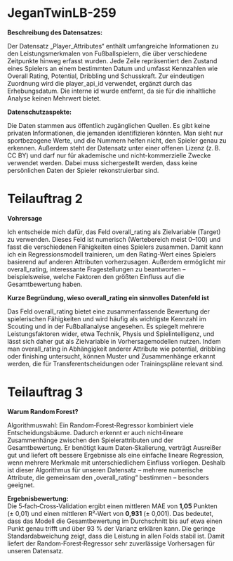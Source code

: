 # JeganTwinLB-259

**Beschreibung des Datensatzes:**

Der Datensatz „Player_Attributes“ enthält umfangreiche Informationen zu den Leistungsmerkmalen von Fußballspielern, die über verschiedene Zeitpunkte hinweg erfasst wurden. Jede Zeile repräsentiert den Zustand eines Spielers an einem bestimmten Datum und umfasst Kennzahlen wie Overall Rating, Potential, Dribbling und Schusskraft. Zur eindeutigen Zuordnung wird die player_api_id verwendet, ergänzt durch das Erhebungsdatum. Die interne id wurde entfernt, da sie für die inhaltliche Analyse keinen Mehrwert bietet.


**Datenschutzaspekte:**

Die Daten stammen aus öffentlich zugänglichen Quellen. Es gibt keine privaten Informationen, die jemanden identifizieren könnten. Man sieht nur sportbezogene Werte, und die Nummern helfen nicht, den Spieler genau zu erkennen. Außerdem steht der Datensatz unter einer offenen Lizenz (z. B. CC BY) und darf nur für akademische und nicht-kommerzielle Zwecke verwendet werden. Dabei muss sichergestellt werden, dass keine persönlichen Daten der Spieler rekonstruierbar sind.


# Teilauftrag 2

**Vohrersage**

Ich entscheide mich dafür, das Feld overall_rating als Zielvariable (Target) zu verwenden. Dieses Feld ist numerisch (Wertebereich meist 0–100) und fasst die verschiedenen Fähigkeiten eines Spielers zusammen. Damit kann ich ein Regressionsmodell trainieren, um den Rating-Wert eines Spielers basierend auf anderen Attributen vorherzusagen. Außerdem ermöglicht mir overall_rating, interessante Fragestellungen zu beantworten – beispielsweise, welche Faktoren den größten Einfluss auf die Gesamtbewertung haben.


**Kurze Begründung, wieso overall_rating ein sinnvolles Datenfeld ist**

Das Feld overall_rating bietet eine zusammenfassende Bewertung der spielerischen Fähigkeiten und wird häufig als wichtigste Kennzahl im Scouting und in der Fußballanalyse angesehen. Es spiegelt mehrere Leistungsfaktoren wider, etwa Technik, Physis und Spielintelligenz, und lässt sich daher gut als Zielvariable in Vorhersagemodellen nutzen. Indem man overall_rating in Abhängigkeit anderer Attribute wie potential, dribbling oder finishing untersucht, können Muster und Zusammenhänge erkannt werden, die für Transferentscheidungen oder Trainingspläne relevant sind.


# Teilauftrag 3

**Warum Random Forest?**

Algorithmuswahl:
Ein Random‑Forest‑Regressor kombiniert viele Entscheidungsbäume. Dadurch erkennt er auch nicht‑lineare Zusammenhänge zwischen den Spielerattributen und der Gesamtbewertung. Er benötigt kaum Daten‑Skalierung, verträgt Ausreißer gut und liefert oft bessere Ergebnisse als eine einfache lineare Regression, wenn mehrere Merkmale mit unterschiedlichem Einfluss vorliegen. Deshalb ist dieser Algorithmus für unseren Datensatz – mehrere numerische Attribute, die gemeinsam den „overall_rating“ bestimmen – besonders geeignet.

**Ergebnisbewertung:**  
Die 5‑fach‑Cross‑Validation ergibt einen mittleren MAE von **1,05** Punkten
(± 0,01) und einen mittleren R²‑Wert von **0,931** (± 0,001). Das bedeutet,
dass das Modell die Gesamtbewertung im Durchschnitt bis auf etwa einen
Punkt genau trifft und über 93 % der Varianz erklären kann. Die geringe
Standardabweichung zeigt, dass die Leistung in allen Folds stabil ist.
Damit liefert der Random‑Forest‑Regressor sehr zuverlässige Vorhersagen
für unseren Datensatz.

